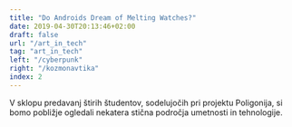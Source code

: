 ```yaml
---
title: "Do Androids Dream of Melting Watches?"
date: 2019-04-30T20:13:46+02:00
draft: false
url: "/art_in_tech"
tag: "art_in_tech"
left: "/cyberpunk"
right: "/kozmonavtika"
index: 2
---
```


V sklopu predavanj štirih študentov, sodelujočih pri projektu Poligonija, si bomo pobližje ogledali nekatera stična področja umetnosti in tehnologije. 


